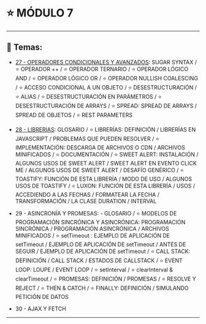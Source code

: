 # :star: MÓDULO 7

---

## :book: Temas:

- [27 -  OPERADORES CONDICIONALES Y AVANZADOS](https://github.com/eugenia1984/frontend-syloper/blob/main/teoria/modulo7/operadores_condicionados_y_avanzados.md): SUGAR SYNTAX / :star: OPERADOR ++  / :star:  OPERADOR TERNARIO  / :star:  OPERADOR LÓGICO AND  / :star: OPERADOR LÓGICO OR  / :star:  OPERADOR NULLISH COALESCING  / :star:  ACCESO CONDICIONAL A UN OBJETO  / :star:  DESESTRUCTURACIÓN  / :star:  ALIAS / :star:  DESESTRUCTURACIÓN EN PARÁMETROS / :star:  DESESTRUCTURACIÓN DE ARRAYS / :star:  SPREAD: SPREAD DE ARRAYS / SPREAD DE OBJETOS / :star:  REST PARAMETERS 

- [28 - LIBRERIAS](https://github.com/eugenia1984/frontend-syloper/blob/main/teoria/modulo7/librerias.md):  GLOSARIO / :star: LIBRERÍAS: DEFINICIÓN / LIBRERÍAS EN JAVASCRIPT / PROBLEMAS QUE PUEDEN RESOLVER / :star:  IMPLEMENTACIÓN: DESCARGA DE ARCHIVOS O CDN / ARCHIVOS MINIFICADOS / :star:  DOCUMENTACIÓN / :star: SWEET ALERT: INSTALACIÓN / ALGUNOS USOS DE SWEET ALERT / SWEET ALERT EN EVENTO CLICK ME / ALGUNOS USOS DE SWEET ALERT / DESAFÍO GENÉRICO / :star:  TOASTIFY: FUNCIÓN DE ESTA LIBRERÍA / MODO DE USO / ALGUNOS USOS DE TOASTIFY / :star:  LUXON: FUNCIÓN DE ESTA LIBRERÍA / USOS / ACCEDIENDO A LAS FECHAS / FORMATEAR LA FECHA / TRANSFORMACIÓN / LA CLASE DURATION /  INTERVAL  

- 29 - ASINCRONÍA Y PROMESAS: - GLOSARIO  / :star:  MODELOS DE PROGRAMACIÓN SINCRÓNICA Y ASINCRÓNICA: PROGRAMACIÓN SINCRÓNICA / PROGRAMACIÓN ASINCRÓNICA / ARCHIVOS MINIFICADOS   / :star:  setTimeout : EJEMPLO DE APLICACIÓN DE setTimeout /   EJEMPLO DE APLICACIÓN DE setTimeout / ANTES DE SEGUIR / EJEMPLO DE APLICACIÓN DE setTimeout  / :star:  CALL STACK:  DEFINICIÓN / CALL STACK / ESTADOS DE CALLSTACK  / :star:  EVENT LOOP: LOUPE /   EVENT LOOP  / :star:  setInterval  / :star:  clearInterval & clearTimeout  / :star:  PROMESAS: DEFINICIÓN / PROMESAS  / :star:  RESOLVE Y REJECT  / :star:  THEN & CATCH  / :star:  FINALLY:   DEFINICIÓN / SIMULANDO PETICIÓN DE DATOS 

- 30 - AJAX Y FETCH

---
